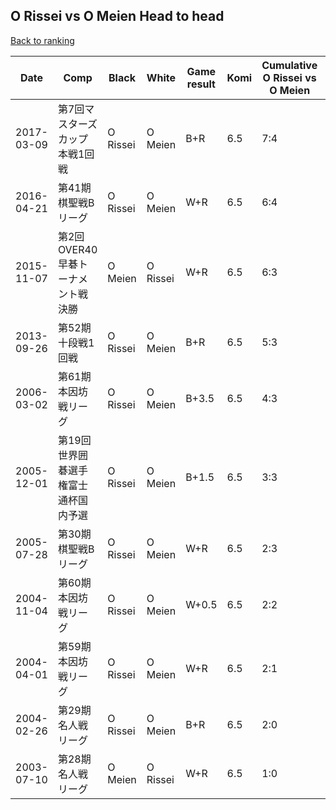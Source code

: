 ## O Rissei vs O Meien Head to head

[Back to ranking](../../index.md)




| **Date** | **Comp** | **Black** | **White** | **Game result** | **Komi** | **Cumulative O Rissei vs O Meien** | **O Rissei streak** | **O Meien streak** | 
| --- | --- | --- | --- | --- | --- | --- | --- | --- |
| 2017-03-09 | 第7回マスターズカップ　本戦1回戦 | O Rissei | O Meien | B+R | 6.5 | 7:4 | 1 | 0 | 
| 2016-04-21 | 第41期棋聖戦Bリーグ | O Rissei | O Meien | W+R | 6.5 | 6:4 | 0 | 1 | 
| 2015-11-07 | 第2回OVER40早碁トーナメント戦決勝 | O Meien | O Rissei | W+R | 6.5 | 6:3 | 4 | 0 | 
| 2013-09-26 | 第52期十段戦1回戦 | O Rissei | O Meien | B+R | 6.5 | 5:3 | 3 | 0 | 
| 2006-03-02 | 第61期本因坊戦リーグ | O Rissei | O Meien | B+3.5 | 6.5 | 4:3 | 2 | 0 | 
| 2005-12-01 | 第19回世界囲碁選手権富士通杯国内予選 | O Rissei | O Meien | B+1.5 | 6.5 | 3:3 | 1 | 0 | 
| 2005-07-28 | 第30期棋聖戦Bリーグ | O Rissei | O Meien | W+R | 6.5 | 2:3 | 0 | 3 | 
| 2004-11-04 | 第60期本因坊戦リーグ | O Rissei | O Meien | W+0.5 | 6.5 | 2:2 | 0 | 2 | 
| 2004-04-01 | 第59期本因坊戦リーグ | O Rissei | O Meien | W+R | 6.5 | 2:1 | 0 | 1 | 
| 2004-02-26 | 第29期名人戦リーグ | O Rissei | O Meien | B+R | 6.5 | 2:0 | 2 | 0 | 
| 2003-07-10 | 第28期名人戦リーグ | O Meien | O Rissei | W+R | 6.5 | 1:0 | 1 | 0 |




